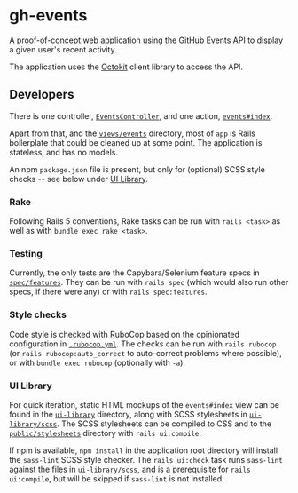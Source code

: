 # gh-events

A proof-of-concept web application using the GitHub Events API to display a
given user's recent activity. 

The application uses the [Octokit](https://github.com/octokit/octokit.rb)
client library to access the API.

## Developers

There is one controller,
[`EventsController`](app/controllers/events_controller.rb), and one action,
[`events#index`](app/controllers/events_controller.rb#L5-L19).

Apart from that, and the [`views/events`](app/views/events) directory, most
of `app` is Rails boilerplate that could be cleaned up at some point. The
application is stateless, and has no models.

An npm `package.json` file is present, but only for (optional) SCSS style
checks -- see below under [UI Library](#ui-library).

### Rake

Following Rails 5 conventions, Rake tasks can be run with `rails <task>`
as well as with `bundle exec rake <task>`.

### Testing

Currently, the only tests are the Capybara/Selenium feature specs in
[`spec/features`](spec/features). They can be run with `rails spec` (which
would also run other specs, if there were any) or with `rails
spec:features`.

### Style checks

Code style is checked with RuboCop based on the opinionated configuration in
[`.rubocop.yml`](.rubocop.yml). The checks can be run with `rails rubocop`
(or `rails rubocop:auto_correct` to auto-correct problems where possible),
or with `bundle exec rubocop` (optionally with `-a`).

### UI Library

For quick iteration, static HTML mockups of the `events#index` view can be
found in the [`ui-library`](ui-library) directory, along with SCSS
stylesheets in [`ui-library/scss`](ui-library/scss). The SCSS stylesheets
can be compiled to CSS and to the [`public/stylesheets`](public/stylesheets)
directory with `rails ui:compile`.

If npm is available, `npm install` in the application root directory will
install the `sass-lint` SCSS style checker. The `rails ui:check` task runs
`sass-lint` against the files in `ui-library/scss`, and is a prerequisite
for `rails ui:compile`, but will be skipped if `sass-lint` is not
installed.
